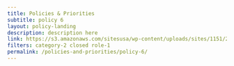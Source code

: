 ```yaml
---
title: Policies & Priorities
subtitle: policy 6
layout: policy-landing
description: description here
link: https://s3.amazonaws.com/sitesusa/wp-content/uploads/sites/1151/2017/05/CIO-Council-State-of-Federal-IT-Report-January-2017-1.pdf
filters: category-2 closed role-1
permalink: /policies-and-priorities/policy-6/
---
```

